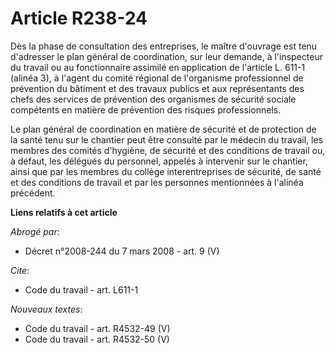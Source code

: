 # Article R238-24

Dès la phase de consultation des entreprises, le maître d'ouvrage est tenu d'adresser le plan général de coordination, sur
leur demande, à l'inspecteur du travail ou au fonctionnaire assimilé en application de l'article L. 611-1 (alinéa 3), à
l'agent du comité régional de l'organisme professionnel de prévention du bâtiment et des travaux publics et aux représentants
des chefs des services de prévention des organismes de sécurité sociale compétents en matière de prévention des risques
professionnels.

Le plan général de coordination en matière de sécurité et de protection de la santé tenu sur le chantier peut être consulté
par le médecin du travail, les membres des comités d'hygiène, de sécurité et des conditions de travail ou, à défaut, les
délégués du personnel, appelés à intervenir sur le chantier, ainsi que par les membres du collège interentreprises de
sécurité, de santé et des conditions de travail et par les personnes mentionnées à l'alinéa précédent.

**Liens relatifs à cet article**

_Abrogé par_:

  - Décret n°2008-244 du 7 mars 2008 - art. 9 (V)

_Cite_:

  - Code du travail - art. L611-1

_Nouveaux textes_:

  - Code du travail - art. R4532-49 (V)
  - Code du travail - art. R4532-50 (V)
